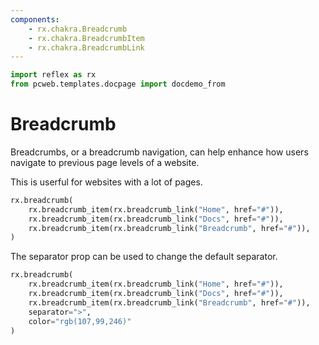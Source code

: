```yaml
---
components:
    - rx.chakra.Breadcrumb
    - rx.chakra.BreadcrumbItem
    - rx.chakra.BreadcrumbLink
---
```


```python exec
import reflex as rx
from pcweb.templates.docpage import docdemo_from
```

# Breadcrumb

Breadcrumbs, or a breadcrumb navigation, can help enhance how users navigate to previous page levels of a website.

This is userful for websites with a lot of pages.

```python demo
rx.breadcrumb(
    rx.breadcrumb_item(rx.breadcrumb_link("Home", href="#")),
    rx.breadcrumb_item(rx.breadcrumb_link("Docs", href="#")),
    rx.breadcrumb_item(rx.breadcrumb_link("Breadcrumb", href="#")),
)
```

The separator prop can be used to change the default separator.

```python demo
rx.breadcrumb(
    rx.breadcrumb_item(rx.breadcrumb_link("Home", href="#")),
    rx.breadcrumb_item(rx.breadcrumb_link("Docs", href="#")),
    rx.breadcrumb_item(rx.breadcrumb_link("Breadcrumb", href="#")),
    separator=">",
    color="rgb(107,99,246)"
)
```